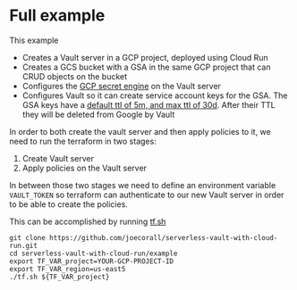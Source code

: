 # Full example

This example

- Creates a Vault server in a GCP project, deployed using Cloud Run
- Creates a GCS bucket with a GSA in the same GCP project that can CRUD objects on the bucket
- Configures the [GCP secret engine](https://developer.hashicorp.com/vault/docs/secrets/gcp) on the Vault server
- Configures Vault so it can create service account keys for the GSA. The GSA keys have a [default ttl of 5m, and max ttl of 30d](https://github.com/joecorall/serverless-vault-with-cloud-run/blob/23e0bb6a0d378eb1612cdf8452137ce75f5fb6e6/example/main.tf#L93-L94). After their TTL they will be deleted from Google by Vault

In order to both create the vault server and then apply policies to it, we need to run the terraform in two stages:

1. Create Vault server
2. Apply policies on the Vault server

In between those two stages we need to define an environment variable `VAULT_TOKEN` so terraform can authenticate to our new Vault server in order to be able to create the policies.

This can be accomplished by running [tf.sh](./tf.sh)

```
git clone https://github.com/joecorall/serverless-vault-with-cloud-run.git
cd serverless-vault-with-cloud-run/example
export TF_VAR_project=YOUR-GCP-PROJECT-ID
export TF_VAR_region=us-east5
./tf.sh ${TF_VAR_project}
```
